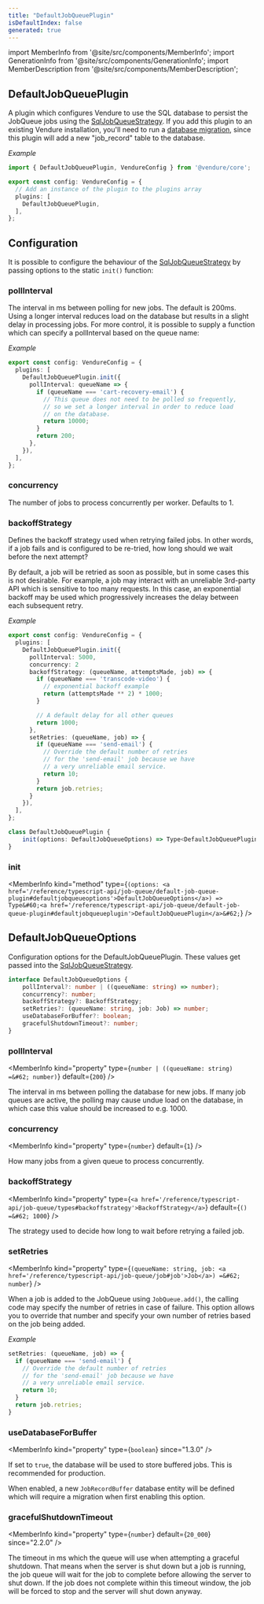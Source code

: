 ```yaml
---
title: "DefaultJobQueuePlugin"
isDefaultIndex: false
generated: true
---
```

<!-- This file was generated from the Vendure source. Do not modify. Instead, re-run the "docs:build" script -->
import MemberInfo from '@site/src/components/MemberInfo';
import GenerationInfo from '@site/src/components/GenerationInfo';
import MemberDescription from '@site/src/components/MemberDescription';


## DefaultJobQueuePlugin

<GenerationInfo sourceFile="packages/core/src/plugin/default-job-queue-plugin/default-job-queue-plugin.ts" sourceLine="183" packageName="@vendure/core" />

A plugin which configures Vendure to use the SQL database to persist the JobQueue jobs using the <a href='/reference/typescript-api/job-queue/sql-job-queue-strategy#sqljobqueuestrategy'>SqlJobQueueStrategy</a>. If you add this
plugin to an existing Vendure installation, you'll need to run a [database migration](/guides/developer-guide/migrations), since this
plugin will add a new "job_record" table to the database.

*Example*

```ts
import { DefaultJobQueuePlugin, VendureConfig } from '@vendure/core';

export const config: VendureConfig = {
  // Add an instance of the plugin to the plugins array
  plugins: [
    DefaultJobQueuePlugin,
  ],
};
```

## Configuration

It is possible to configure the behaviour of the <a href='/reference/typescript-api/job-queue/sql-job-queue-strategy#sqljobqueuestrategy'>SqlJobQueueStrategy</a> by passing options to the static `init()` function:

### pollInterval
The interval in ms between polling for new jobs. The default is 200ms.
Using a longer interval reduces load on the database but results in a slight
delay in processing jobs. For more control, it is possible to supply a function which can specify
a pollInterval based on the queue name:

*Example*

```ts
export const config: VendureConfig = {
  plugins: [
    DefaultJobQueuePlugin.init({
      pollInterval: queueName => {
        if (queueName === 'cart-recovery-email') {
          // This queue does not need to be polled so frequently,
          // so we set a longer interval in order to reduce load
          // on the database.
          return 10000;
        }
        return 200;
      },
    }),
  ],
};
```
### concurrency
The number of jobs to process concurrently per worker. Defaults to 1.

### backoffStrategy
Defines the backoff strategy used when retrying failed jobs. In other words, if a job fails
and is configured to be re-tried, how long should we wait before the next attempt?

By default, a job will be retried as soon as possible, but in some cases this is not desirable. For example,
a job may interact with an unreliable 3rd-party API which is sensitive to too many requests. In this case, an
exponential backoff may be used which progressively increases the delay between each subsequent retry.

*Example*

```ts
export const config: VendureConfig = {
  plugins: [
    DefaultJobQueuePlugin.init({
      pollInterval: 5000,
      concurrency: 2
      backoffStrategy: (queueName, attemptsMade, job) => {
        if (queueName === 'transcode-video') {
          // exponential backoff example
          return (attemptsMade ** 2) * 1000;
        }

        // A default delay for all other queues
        return 1000;
      },
      setRetries: (queueName, job) => {
        if (queueName === 'send-email') {
          // Override the default number of retries
          // for the 'send-email' job because we have
          // a very unreliable email service.
          return 10;
        }
        return job.retries;
      }
    }),
  ],
};
```

```ts title="Signature"
class DefaultJobQueuePlugin {
    init(options: DefaultJobQueueOptions) => Type<DefaultJobQueuePlugin>;
}
```

<div className="members-wrapper">

### init

<MemberInfo kind="method" type={`(options: <a href='/reference/typescript-api/job-queue/default-job-queue-plugin#defaultjobqueueoptions'>DefaultJobQueueOptions</a>) => Type&#60;<a href='/reference/typescript-api/job-queue/default-job-queue-plugin#defaultjobqueueplugin'>DefaultJobQueuePlugin</a>&#62;`}   />




</div>


## DefaultJobQueueOptions

<GenerationInfo sourceFile="packages/core/src/plugin/default-job-queue-plugin/default-job-queue-plugin.ts" sourceLine="21" packageName="@vendure/core" />

Configuration options for the DefaultJobQueuePlugin. These values get passed into the
<a href='/reference/typescript-api/job-queue/sql-job-queue-strategy#sqljobqueuestrategy'>SqlJobQueueStrategy</a>.

```ts title="Signature"
interface DefaultJobQueueOptions {
    pollInterval?: number | ((queueName: string) => number);
    concurrency?: number;
    backoffStrategy?: BackoffStrategy;
    setRetries?: (queueName: string, job: Job) => number;
    useDatabaseForBuffer?: boolean;
    gracefulShutdownTimeout?: number;
}
```

<div className="members-wrapper">

### pollInterval

<MemberInfo kind="property" type={`number | ((queueName: string) =&#62; number)`} default={`200`}   />

The interval in ms between polling the database for new jobs. If many job queues
are active, the polling may cause undue load on the database, in which case this value
should be increased to e.g. 1000.
### concurrency

<MemberInfo kind="property" type={`number`} default={`1`}   />

How many jobs from a given queue to process concurrently.
### backoffStrategy

<MemberInfo kind="property" type={`<a href='/reference/typescript-api/job-queue/types#backoffstrategy'>BackoffStrategy</a>`} default={`() =&#62; 1000`}   />

The strategy used to decide how long to wait before retrying a failed job.
### setRetries

<MemberInfo kind="property" type={`(queueName: string, job: <a href='/reference/typescript-api/job-queue/job#job'>Job</a>) =&#62; number`}   />

When a job is added to the JobQueue using `JobQueue.add()`, the calling
code may specify the number of retries in case of failure. This option allows
you to override that number and specify your own number of retries based on
the job being added.

*Example*

```ts
setRetries: (queueName, job) => {
  if (queueName === 'send-email') {
    // Override the default number of retries
    // for the 'send-email' job because we have
    // a very unreliable email service.
    return 10;
  }
  return job.retries;
}
 ```
### useDatabaseForBuffer

<MemberInfo kind="property" type={`boolean`}  since="1.3.0"  />

If set to `true`, the database will be used to store buffered jobs. This is
recommended for production.

When enabled, a new `JobRecordBuffer` database entity will be defined which will
require a migration when first enabling this option.
### gracefulShutdownTimeout

<MemberInfo kind="property" type={`number`} default={`20_000`}  since="2.2.0"  />

The timeout in ms which the queue will use when attempting a graceful shutdown.
That means when the server is shut down but a job is running, the job queue will
wait for the job to complete before allowing the server to shut down. If the job
does not complete within this timeout window, the job will be forced to stop
and the server will shut down anyway.


</div>
